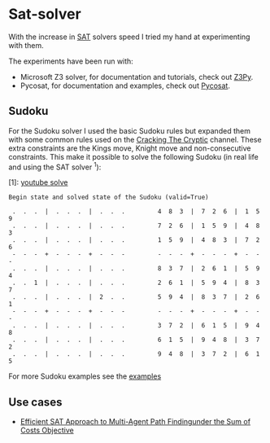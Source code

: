 # Sat-solver

With the increase in [SAT][sat-wiki] solvers speed I tried my hand at experimenting with them.

The experiments have been run with:
 - Microsoft Z3 solver, for documentation and tutorials, check out [Z3Py][z3py-docs].
 - Pycosat, for documentation and examples, check out [Pycosat][pycosat-docs].


[sat-wiki]: https://en.wikipedia.org/wiki/Boolean_satisfiability_problem
[z3py-docs]: https://ericpony.github.io/z3py-tutorial/guide-examples.htm
[pycosat-docs]: https://github.com/ContinuumIO/pycosat


## Sudoku

For the Sudoku solver I used the basic Sudoku rules but expanded them with some common rules used on the [Cracking The Cryptic][ctc] channel.
These extra constraints are the Kings move, Knight move and non-consecutive constraints. This make it possible to solve the following Sudoku (in real life and using the SAT solver <sup>1</sup>):


[ctc]: https://www.youtube.com/channel/UCC-UOdK8-mIjxBQm_ot1T-Q
[1]: [youtube solve](https://www.youtube.com/watch?v=yKf9aUIxdb4)

```
Begin state and solved state of the Sudoku (valid=True)

 .  .  .  |  .  .  .  |  .  .  . 		 4  8  3  |  7  2  6  |  1  5  9 
 .  .  .  |  .  .  .  |  .  .  . 		 7  2  6  |  1  5  9  |  4  8  3 
 .  .  .  |  .  .  .  |  .  .  . 		 1  5  9  |  4  8  3  |  7  2  6 
 -  -  -  +  -  -  -  +  -  -  - 		 -  -  -  +  -  -  -  +  -  -  - 
 .  .  .  |  .  .  .  |  .  .  . 		 8  3  7  |  2  6  1  |  5  9  4 
 .  .  1  |  .  .  .  |  .  .  . 		 2  6  1  |  5  9  4  |  8  3  7 
 .  .  .  |  .  .  .  |  2  .  . 		 5  9  4  |  8  3  7  |  2  6  1 
 -  -  -  +  -  -  -  +  -  -  - 		 -  -  -  +  -  -  -  +  -  -  - 
 .  .  .  |  .  .  .  |  .  .  . 		 3  7  2  |  6  1  5  |  9  4  8 
 .  .  .  |  .  .  .  |  .  .  . 		 6  1  5  |  9  4  8  |  3  7  2 
 .  .  .  |  .  .  .  |  .  .  . 		 9  4  8  |  3  7  2  |  6  1  5
```

For more Sudoku examples see the [examples](/sudoku/sudoku_examples.py)

## Use cases
- [Efficient SAT Approach to Multi-Agent Path Findingunder the Sum of Costs Objective](https://www.andrew.cmu.edu/user/gswagner/workshop/IJCAI_2016_WOMPF_paper_5.pdf)
